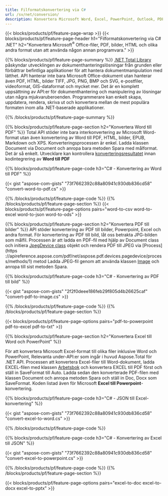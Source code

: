 ```yaml
---
title: Filformatskonvertering via C# 
url: /sv/net/conversion/
description: Konvertera Microsoft Word, Excel, PowerPoint, Outlook, PDF, HTML, 3D-bilder, diagram, videoformat och många andra populära filer med bara några rader C#-kod.
---
```


{{< blocks/products/pf/feature-page-wrap >}}
{{< blocks/products/pf/feature-page-header h1="Filformatskonvertering via C# .NET" h2="Konvertera Microsoft<sup>&reg;</sup> Office-filer, PDF, bilder, HTML och olika andra format utan att använda någon annan programvara." >}}

{{% blocks/products/pf/feature-page-summary %}}
[.NET Total Library](https://products.aspose.com/total/net/) påskyndar utvecklingen av dokumenthanteringslösningar från grunden eller förbättrar befintliga applikationer för att hantera dokumentmanipulation med lätthet. API hanterar inte bara Microsoft Office-dokument utan hanterar även PDF, HTML, bilder TIFF, JPG, PNG, BMP och SVG, e-postfiler, videoformat, GIS-dataformat och mycket mer. Det är en komplett uppsättning av API:er för dokumenthantering och manipulering av lösningar utan några mjukvaruberoenden. Programmerare kan enkelt skapa, uppdatera, rendera, skriva ut och konvertera mellan de mest populära formaten inom alla .NET-baserade applikationer.

{{% /blocks/products/pf/feature-page-summary  %}}

{{% blocks/products/pf/feature-page-section  h2="Konvertera Word till PDF" %}}
Total API stöder inte bara interkonvertering av Microsoft Word-format utan även konvertering av Word till PDF, HTML, bilder, EPUB, Markdown och XPS. Konverteringsprocessen är enkel. Ladda klassen Document via Document och anropa bara metoden Spara med målformat. Det är så enkelt. Utvecklare kan kontrollera [konverteringsresultatet](https://products.aspose.com/words/net/conversion/word-to-pdf/) innan kodintegrering av **Word till PDF**


{{% blocks/products/pf/feature-page-code h3="C# - Konvertering av Word till PDF" %}}

{{< gist "aspose-com-gists" "73f7662392c88a80941c930db836cd58" "convert-word-to-pdf.cs" >}}

{{% /blocks/products/pf/feature-page-code  %}}
{{% /blocks/products/pf/feature-page-section %}}
{{< blocks/products/pf/feature-page-options pairs="word-to-csv word-to-excel word-to-json word-to-ods" >}}


{{% blocks/products/pf/feature-page-section  h2="Konvertera PDF till bilder" %}}
API stöder konvertering av PDF till bilder, Powerpoint, Excel och andra format. För konvertering av PDF till bild, låt oss betrakta JPG-bilden som målfil. Processen är att ladda en PDF-fil med hjälp av Document class och initiera [JpegDevice class](https://apireference.aspose.com/pdf/net/aspose.pdf.devices/jpegdevice) objekt och rendera PDF till JPEG via [Process](https ://apireference.aspose.com/pdf/net/aspose.pdf.devices.pagedevice/process/methods/1) metod
Ladda JPEG-fil genom att använda klassen [Image](https://apireference.aspose.com/imaging/net/aspose.imaging/image) och anropa till sist metoden Spara.

{{% blocks/products/pf/feature-page-code h3="C# - Konvertering av PDF till bild" %}}

{{< gist "aspose-com-gists" "2f2f0deee186feb29f805d4b26625caf" "convert-pdf-to-image.cs" >}}


{{% /blocks/products/pf/feature-page-code  %}}
{{% /blocks/products/pf/feature-page-section %}}

{{< blocks/products/pf/feature-page-options pairs="pdf-to-powerpoint pdf-to-excel pdf-to-txt" >}}

{{% blocks/products/pf/feature-page-section  h2="Konvertera Excel till Word och PowerPoint" %}}

För att konvertera Microsoft Excel-format till olika filer inklusive Word och PowerPoint, Relevanta under-API:er som ingår i huvud Aspose.Total för .NET API. Processen att konvertera Excel-filer till Word-dokument, ladda EXCEL-filen med klassen [Arbetsbok](https://apireference.aspose.com/cells/net/aspose.cells/workbook) och konvertera EXCEL till PDF först och ställ in SaveFormat till Auto. Ladda sedan den konverterade PDF-filen med klassen Document och anropa metoden Spara och ställ in Doc, Docx som SaveFormat. Koden listad även för Microsoft **Excel till Powerpoint**-konvertering.

{{% blocks/products/pf/feature-page-code h3="C# - JSON till Excel-konvertering" %}}

{{< gist "aspose-com-gists" "73f7662392c88a80941c930db836cd58" "convert-excel-to-word.cs" >}}

{{% /blocks/products/pf/feature-page-code %}}

{{% blocks/products/pf/feature-page-code h3="C# - Konvertering av Excel till JSON" %}}

{{< gist "aspose-com-gists" "73f7662392c88a80941c930db836cd58" "convert-excel-to-powerpoint.cs" >}}

{{% /blocks/products/pf/feature-page-code %}}
{{% /blocks/products/pf/feature-page-section %}}

{{< blocks/products/pf/feature-page-options pairs="excel-to-doc excel-to-docx excel-to-pptx" >}}